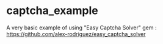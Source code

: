 captcha_example
==================

A very basic example of using "Easy Captcha Solver" gem : https://github.com/alex-rodriguez/easy_captcha_solver